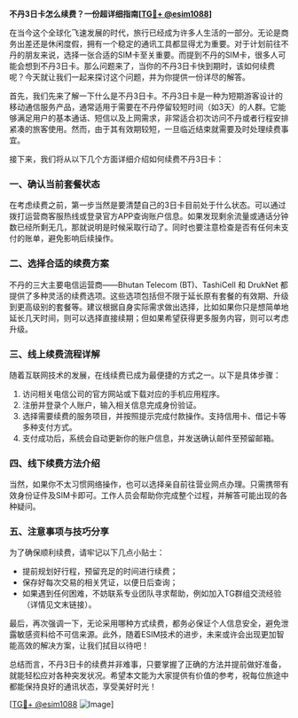 **不丹3日卡怎么续费？一份超详细指南[[TG💪+ @esim1088](https://t.me/s/esim1088)]**

在当今这个全球化飞速发展的时代，旅行已经成为许多人生活的一部分。无论是商务出差还是休闲度假，拥有一个稳定的通讯工具都显得尤为重要。对于计划前往不丹的朋友来说，选择一张合适的SIM卡至关重要。而提到不丹的SIM卡，很多人可能会想到不丹3日卡。那么问题来了，当你的不丹3日卡快到期时，该如何续费呢？今天就让我们一起来探讨这个问题，并为你提供一份详尽的解答。

首先，我们先来了解一下什么是不丹3日卡。不丹3日卡是一种为短期游客设计的移动通信服务产品，通常适用于需要在不丹停留较短时间（如3天）的人群。它能够满足用户的基本通话、短信以及上网需求，非常适合初次访问不丹或者行程安排紧凑的旅客使用。然而，由于其有效期较短，一旦临近结束就需要及时处理续费事宜。

接下来，我们将从以下几个方面详细介绍如何续费不丹3日卡：

### **一、确认当前套餐状态**
在考虑续费之前，第一步当然是要清楚自己的3日卡目前处于什么状态。可以通过拨打运营商客服热线或登录官方APP查询账户信息。如果发现剩余流量或通话分钟数已经所剩无几，那就说明是时候采取行动了。同时也要注意检查是否有任何未支付的账单，避免影响后续操作。

### **二、选择合适的续费方案**
不丹的三大主要电信运营商——Bhutan Telecom (BT)、TashiCell 和 DrukNet 都提供了多种灵活的续费选项。这些选项包括但不限于延长原有套餐的有效期、升级到更高级别的套餐等。建议根据自身实际需求做出选择，比如如果你只是想简单地延长几天时间，则可以选择直接续期；但如果希望获得更多服务内容，则可以考虑升级。

### **三、线上续费流程详解**
随着互联网技术的发展，在线续费已成为最便捷的方式之一。以下是具体步骤：
1. 访问相关电信公司的官方网站或下载对应的手机应用程序。
2. 注册并登录个人账户，输入相关信息完成身份验证。
3. 选择需要续费的服务项目，并按照提示完成付款操作。支持信用卡、借记卡等多种支付方式。
4. 支付成功后，系统会自动更新你的账户信息，并发送确认邮件至预留邮箱。

### **四、线下续费方法介绍**
当然，如果你不太习惯网络操作，也可以选择亲自前往营业网点办理。只需携带有效身份证件及SIM卡即可。工作人员会帮助你完成整个过程，并解答可能出现的各种疑问。

### **五、注意事项与技巧分享**
为了确保顺利续费，请牢记以下几点小贴士：
- 提前规划好行程，预留充足的时间进行续费；
- 保存好每次交易的相关凭证，以便日后查询；
- 如果遇到任何困难，不妨联系专业团队寻求帮助，例如加入TG群组交流经验（详情见文末链接）。

最后，再次强调一下，无论采用哪种方式续费，都务必保证个人信息安全，避免泄露敏感资料给不可信来源。此外，随着ESIM技术的进步，未来或许会出现更加智能高效的解决方案，让我们拭目以待吧！

总结而言，不丹3日卡的续费并非难事，只要掌握了正确的方法并提前做好准备，就能轻松应对各种突发状况。希望本文能为大家提供有价值的参考，祝每位旅途中都能保持良好的通讯状态，享受美好时光！

[[TG💪+ @esim1088](https://t.me/s/esim1088) ![Image](https://i.postimg.cc/4NQfJmqS/Snipaste-2025-05-13-00-14-12.png)]